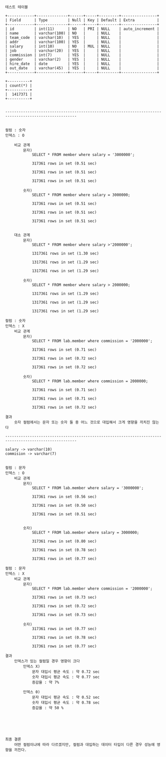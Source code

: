 	
	
	테스트 테이블
	
	+------------+--------------+------+-----+---------+----------------+
	| Field      | Type         | Null | Key | Default | Extra          |
	+------------+--------------+------+-----+---------+----------------+
	| id         | int(11)      | NO   | PRI | NULL    | auto_increment |
	| name       | varchar(100) | NO   |     | NULL    |                |
	| team_code  | varchar(10)  | YES  |     | NULL    |                |
	| addr       | varchar(100) | YES  |     | NULL    |                |
	| salary     | int(10)      | NO   | MUL | NULL    |                |
	| job        | varchar(20)  | YES  |     | NULL    |                |
	| commission | int(7)       | YES  |     | NULL    |                |
	| gender     | varchar(2)   | YES  |     | NULL    |                |
	| hire_date  | date         | YES  |     | NULL    |                |
	| out_date   | varchar(45)  | YES  |     | NULL    |                |
	+------------+--------------+------+-----+---------+----------------+
	
	+----------+
	| count(*) |
	+----------+
	|  1417371 |
	+----------+
	

	------------------------------------------------------------------------------------------------------


	컬럼 : 숫자
	인덱스 : O
	
		비교 관계
			문자)
				SELECT * FROM member where salary = '3000000';

				317361 rows in set (0.51 sec)

				317361 rows in set (0.51 sec)

				317361 rows in set (0.51 sec)

			숫자)
				SELECT * FROM member where salary = 3000000;

				317361 rows in set (0.51 sec)

				317361 rows in set (0.51 sec)

				317361 rows in set (0.51 sec)


		대소 관계
			문자)
				SELECT * FROM member where salary >'2000000';

				1317361 rows in set (1.30 sec)

				1317361 rows in set (1.29 sec)

				1317361 rows in set (1.29 sec)

			숫자)
				SELECT * FROM member where salary > 2000000;

				1317361 rows in set (1.29 sec)

				1317361 rows in set (1.29 sec)

				1317361 rows in set (1.29 sec)

	컬럼 : 숫자
	인덱스 : X
		비교 관계
			문자)
				SELECT * FROM lab.member where commission = '2000000';

				317361 rows in set (0.71 sec)

				317361 rows in set (0.72 sec)

				317361 rows in set (0.72 sec)

			숫자)
				SELECT * FROM lab.member where commission = 2000000;

				317361 rows in set (0.71 sec)

				317361 rows in set (0.71 sec)

				317361 rows in set (0.72 sec)

	결과
		숫자 컬럼에서는 문자 또는 숫자 둘 중 어느 것으로 대입해서 크게 영향을 끼치진 않는다

	------------------------------------------------------------------------------------------------------

	salary -> varchar(10)
	commision -> varchar(7)


	컬럼 : 문자
	인덱스 : O
		비교 관계
			문자)
				SELECT * FROM lab.member where salary = '3000000';

				317361 rows in set (0.56 sec)

				317361 rows in set (0.50 sec)

				317361 rows in set (0.51 sec)


			숫자)
				SELECT * FROM lab.member where salary = 3000000;

				317361 rows in set (0.80 sec)

				317361 rows in set (0.78 sec)

				317361 rows in set (0.77 sec)

	컬럼 : 문자
	인덱스 : X 
		비교 관계
			문자)
				SELECT * FROM lab.member where commission = '2000000';

				317361 rows in set (0.73 sec)

				317361 rows in set (0.72 sec)

				317361 rows in set (0.73 sec)

			숫자)
				317361 rows in set (0.77 sec)

				317361 rows in set (0.78 sec)

				317361 rows in set (0.77 sec)

	결과
		인덱스가 있는 컬럼일 경우 영향이 크다
			인덱스 X)
				문자 대입시 평균 속도 : 약 0.72 sec
				숫자 대입시 평균 속도 : 약 0.77 sec
				증감율 : 약 7%

			인덱스 0)
				문자 대입시 평균 속도 : 약 0.52 sec
				숫자 대입시 평균 속도 : 약 0.78 sec
				증감율 : 약 50 %






	최종 결론
		어떤 컬럼이냐에 따라 다르겠지만, 컬럼과 대입하는 데이터 타입이 다른 경우 성능에 영향을 끼친다.
